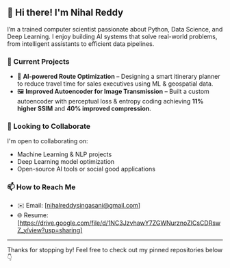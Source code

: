 ## 👋 Hi there! I'm Nihal Reddy

I’m a trained computer scientist passionate about Python, Data Science, and Deep Learning. I enjoy building AI systems that solve real-world problems, from intelligent assistants to efficient data pipelines.

### 🚀 Current Projects
- 🔭 **AI-powered Route Optimization** – Designing a smart itinerary planner to reduce travel time for sales executives using ML & geospatial data.
- 🖼️ **Improved Autoencoder for Image Transmission** – Built a custom autoencoder with perceptual loss & entropy coding achieving **11% higher SSIM** and **40% improved compression**.

### 🤝 Looking to Collaborate
I'm open to collaborating on:
- Machine Learning & NLP projects
- Deep Learning model optimization
- Open-source AI tools or social good applications

### 📫 How to Reach Me
- ✉️ Email: [nihalreddysingasani@gmail.com]
- 🌐 Resume: [https://drive.google.com/file/d/1NC3JzvhawY7ZGWNurznoZlCsCDRswZ_y/view?usp=sharing]

---

Thanks for stopping by! Feel free to check out my pinned repositories below 👇

<!--
**Blaze786n/Blaze786n** is a ✨ _special_ ✨ repository because its `README.md` (this file) appears on your GitHub profile.

Here are some ideas to get you started:

- 🔭 I’m currently working on ...
- 🌱 I’m currently learning ...
- 👯 I’m looking to collaborate on ...
- 🤔 I’m looking for help with ...
- 💬 Ask me about ...
- 📫 How to reach me: ...
- 😄 Pronouns: ...
- ⚡ Fun fact: ...
-->
